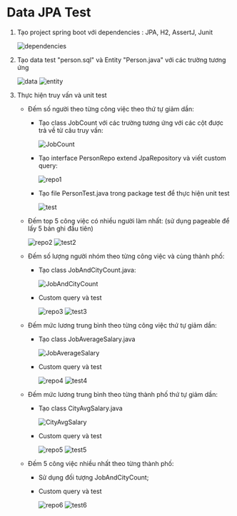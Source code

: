 # Data JPA Test
1. Tạo project spring boot với dependencies : JPA, H2, AssertJ, Junit

    ![dependencies](./photos/dependency.png)

2. Tạo data test "person.sql" và Entity "Person.java" với các trường tương ứng

    ![data](./photos/data.png)
    ![entity](./photos/person.png)

3. Thực hiện truy vấn và unit test
    - Đếm số người theo từng công việc theo thứ tự giảm dần:
        + Tạo class JobCount với các trường tương ứng với các cột được trả về từ câu truy vấn:

            ![JobCount](./photos/entity_query4.png)
        + Tạo interface PersonRepo extend JpaRepository và viết custom query:

            ![repo1](./photos/repo1.png)
        + Tạo file PersonTest.java trong package test để thực hiện unit test

            ![test](./photos/test1.png)
    - Đếm top 5 công việc có nhiều người làm nhất: (sử dụng pageable để lấy 5 bản ghi đầu tiên)

        ![repo2](./photos/repo2.png)
        ![test2](./photos/test2.png)
    - Đếm số lượng người nhóm theo từng công việc và cùng thành phố:
        + Tạo class JobAndCityCount.java: 

            ![JobAndCityCount](./photos/entity_query.png)
        + Custom query và test

            ![repo3](./photos/repo3.png)
            ![test3](./photos/test3.png)
    - Đếm mức lương trung bình theo từng công việc thứ tự giảm dần:
        + Tạo class JobAverageSalary.java

            ![JobAverageSalary](./photos/entity_query3.png)
        + Custom query và test

            ![repo4](./photos/repo4.png)
            ![test4](./photos/test4.png)
    - Đếm mức lương trung bình theo từng thành phố thứ tự giảm dần:
        + Tạo class CityAvgSalary.java

            ![CityAvgSalary](./photos/entity_query2.png)
        + Custom query và test

            ![repo5](./photos/repo5.png)
            ![test5](./photos/test5.png)
    - Đếm 5 công việc nhiều nhất theo từng thành phố:
        + Sử dụng đối tượng JobAndCityCount; 
        + Custom query và test
        
            ![repo6](./photos/repo6.png)
            ![test6](./photos/test6.png)
